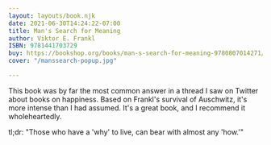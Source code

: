 ```yaml
---
layout: layouts/book.njk
date: 2021-06-30T14:24:22-07:00
title: Man's Search for Meaning
author: Viktor E. Frankl
ISBN: 9781441703729
buy: https://bookshop.org/books/man-s-search-for-meaning-9780807014271/9780807014271
cover: "/manssearch-popup.jpg"

---
```

This book was by far the most common answer in a thread I saw on Twitter about books on happiness. Based on Frankl's survival of Auschwitz, it's more intense than I had assumed. It's a great book, and I recommend it wholeheartedly.

tl;dr: "Those who have a 'why' to live, can bear with almost any 'how.'"